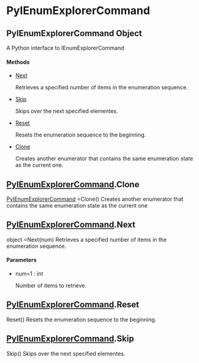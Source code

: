 # PyIEnumExplorerCommand

## PyIEnumExplorerCommand Object



A Python interface to IEnumExplorerCommand

#### Methods


  - [Next](PyIEnumExplorerCommand.md#pyienumexplorercommandnext)

    Retrieves a specified number of items in the enumeration sequence\.&nbsp;

  - [Skip](PyIEnumExplorerCommand.md#pyienumexplorercommandskip)

    Skips over the next specified elementes\.&nbsp;

  - [Reset](PyIEnumExplorerCommand.md#pyienumexplorercommandreset)

    Resets the enumeration sequence to the beginning\.&nbsp;

  - [Clone](PyIEnumExplorerCommand.md#pyienumexplorercommandclone)

    Creates another enumerator that contains the same enumeration state as the current one\.&nbsp;

## [PyIEnumExplorerCommand](#pyienumexplorercommand)\.Clone

[PyIEnumExplorerCommand](#pyienumexplorercommand) =Clone\(\)
Creates another enumerator that contains the same enumeration state as the current one

## [PyIEnumExplorerCommand](#pyienumexplorercommand)\.Next



object =Next\(num\)
Retrieves a specified number of items in the enumeration sequence\.

#### Parameters


  - num=1 : int

    Number of items to retrieve\.

## [PyIEnumExplorerCommand](#pyienumexplorercommand)\.Reset

Reset\(\)
Resets the enumeration sequence to the beginning\.

## [PyIEnumExplorerCommand](#pyienumexplorercommand)\.Skip

Skip\(\)
Skips over the next specified elementes\.
